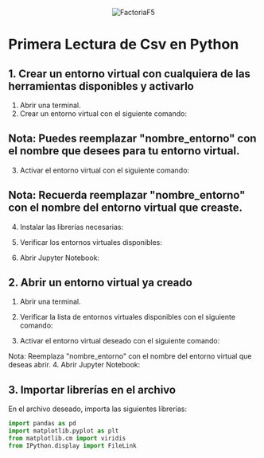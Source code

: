 <p align="center">
  <img src="https://openexpoeurope.com/wp-content/uploads/2023/05/logo-factoria-f5.png" alt="FactoriaF5"/>
</p>


# Primera Lectura de Csv en Python

## 1. Crear un entorno virtual con cualquiera de las herramientas disponibles y activarlo

1. Abrir una terminal.
2. Crear un entorno virtual con el siguiente comando:


## Nota: Puedes reemplazar "nombre_entorno" con el nombre que desees para tu entorno virtual.

3. Activar el entorno virtual con el siguiente comando:

## Nota: Recuerda reemplazar "nombre_entorno" con el nombre del entorno virtual que creaste.

4. Instalar las librerías necesarias:

5. Verificar los entornos virtuales disponibles:

6. Abrir Jupyter Notebook:


## 2. Abrir un entorno virtual ya creado

1. Abrir una terminal.
2. Verificar la lista de entornos virtuales disponibles con el siguiente comando:

3. Activar el entorno virtual deseado con el siguiente comando:

Nota: Reemplaza "nombre_entorno" con el nombre del entorno virtual que deseas abrir.
4. Abrir Jupyter Notebook:


## 3. Importar librerías en el archivo
     
En el archivo deseado, importa las siguientes librerías:

```python
import pandas as pd
import matplotlib.pyplot as plt
from matplotlib.cm import viridis
from IPython.display import FileLink
